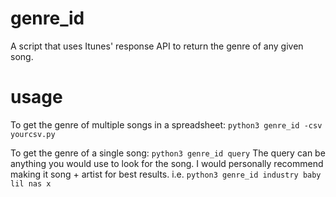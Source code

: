 # genre_id
A script that uses Itunes' response API to return the genre of any given song.

# usage
To get the genre of multiple songs in a spreadsheet:
  ```python3 genre_id -csv yourcsv.py```

To get the genre of a single song:
```python3 genre_id query```
The query can be anything you would use to look for the song. I would personally recommend making it song + artist for best results.
i.e.
```python3 genre_id industry baby lil nas x```
